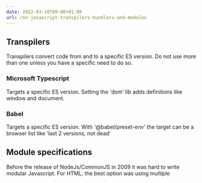 ```yaml
---
date: 2022-03-10T00:00+01:00
url: /on-javascript-transpilers-bundlers-and-modules
---
```

## Transpilers

Transpilers convert code from and to a specific ES version. Do not use more than one unless you have a specific need to do so.

### Microsoft Typescript

Targets a specific ES version. Setting the 'dom' lib adds definitions like window and document.

### Babel

Targets a specific ES version. With '@babel/preset-env' the target can be a browser list like 'last 2 versions, not dead'

## Module specifications

Before the release of NodeJs/CommonJS in 2009 it was hard to write modular Javascript. For HTML, the best option was using multiple <script> tags. Without HTML modular Javascript did not exist.

Anno 2021 many module specifications exist. The two most used are CommonJS and ES Modules (ESM). Worth looking at is also the universal specification called UMD.

### CommonJS

CommonJS uses 'require' for importing and 'module.exports' for exporting.

This is the module specification used by NodeJS. Not supported by browsers. Biggest disadvantage is that 'tree shaking' is impossible.

### EcmaScript Modules (ESM)

ESM uses 'import' for importing and 'export' for exporting.

This is the module specification added to the Javascript language since ES6\. Besides being language native, it allows for 'tree shaking'.

Being native Javascript it is supported by modern browsers: chrome 61+, firefox 60+, safari 10.1+, edge 16+.

### UMD

The UMD (Universal Module Definition) specification allows for importing from different module loaders like CommonJS and AMD.

UMD uses an IIFE (Immediately-Invoked Function Expression) which looks for a module specification. When found, the module is setup accordingly. Without a specification the module is globally set.

## Bundles

### Browsers bundles

Since 2017 modern browsers can load ESM by using <script type="module">. This makes bundling code easier but bundling is still required. This is because sending your code to the browser in one request is more efficient than by using multiple requests.

### Module bundles

Module bundles are different from browser bundles in that they are not executed on load. Using a module system, a part of the module can be used. With e.g. CommonJS a function can be loaded with 'require' and then executed later.

When a module is intended for browser use, a module cannot 'import' from another module. This is because once the code runs in the browser, the browser has no way of knowing where the module to import lives.

Future solutions will solve this by importing from full repository urls.

## Bundlers

The four most used bundlers are Browserify, Webpack, Parcel and Rollup. They originated solving different problems, but evolved to be very much alike.

Bundlers are configured to transpile using Babel or Typescript and are setup to creates either a 'module' or a 'browser' bundle.

### Browserify (2013)

Make Node modules run in the browser. Browserify lets you require('modules') in the browser by bundling up all of your dependencies.

### Webpack (2014)

Create a dependency graph for all of the assets in a website. Then create modules from the graph and bundle everything into one Javascript file.

Anno 2021 Webpack does not bundle ESM into one file.

### Parcel (2017)

A faster alternative for Browserify and Webpack with zero configuration.

### Rollup (2018)

Compile small pieces of code into a library. As opposed to Webpack, Rollup uses ESM to create bundles and thus can bundle ESM.

## ES with Gatsby and NextJs

Using products like Gatsby and NextJs, what version of ES should you use? Both use Babel and Typescript to transpile and both use Webpack to create a bundle. This means you can write your code in EsNext and Typescript.

Configuring Gatsby and NextJs is hard because you need to know which transpiler does what. Adding Webpack to the mix does not make it easier.

Someday, Gatsby and Nextjs might default to Typescript and modules can be loaded by using full url's. 

Using node modules from the NPM repository things become even harder to grasp. Gatsby and NextJs create bundles that target the browser. This means that node modules must work in the browser. The browser?

Modern browsers support ES6+ and ESM. Old browsers do not. This is why things like 'browserslist' exist.

Because of the current (2021) default bundler configuration of Gatsby and NextJs this is how you should create a node module that works with Gatsby and NextJs:

* transpile to ES5 (use typescript, not babel)
* bundle into one file (use rollup, not webpack)
* React anno 2020 is distributed in UMD, therefore use CommonJS, not ESM

More on this in [this article](https://medium.com/disdj/react-jsx-es-module-imports-dynamic-too-in-browser-without-webpack-9cf39520f20f).

---